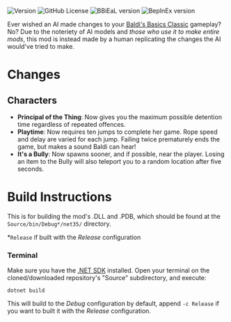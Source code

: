 ![Version](https://img.shields.io/badge/version-0.1-purple) ![GitHub License](https://img.shields.io/github/license/uncertainluei/BaldiClassic-GptntBaldi)
![BBiEaL version](https://img.shields.io/badge/bbieal-1.4.3-69C12E?color=green) ![BepInEx version](https://img.shields.io/badge/bepinex-5.4.23-69C12E?color=yellow&link=https://github.com/BepInEx/BepInEx/releases/tag/v5.4.23.3)

Ever wished an AI made changes to your [Baldi's Basics Classic](https://basically-games.itch.io/baldis-basics) gameplay? No? Due to the noteriety of AI models and *those who use it to make entire mods*, this mod is instead made by a human replicating the changes the AI would've tried to make.

# Changes

## Characters
- **Principal of the Thing**: Now gives you the maximum possible detention time regardless of repeated offences.
- **Playtime**: Now requires ten jumps to complete her game. Rope speed and delay are varied for each jump. Failing twice prematurely ends the game, but makes a sound Baldi can hear!
- **It's a Bully**: Now spawns sooner, and if possible, near the player. Losing an item to the Bully will also teleport you to a random location after five seconds.

# Build Instructions
This is for building the mod's .DLL and .PDB, which should be found at the `Source/bin/Debug*/net35/` directory.

\*`Release` if built with the *Release* configuration

### Terminal
Make sure you have the [.NET SDK](https://dotnet.microsoft.com/en-us/download) installed. Open your terminal on the cloned/downloaded repository's "Source" subdirectory, and execute:

`dotnet build`

This will build to the *Debug* configuration by default, append `-c Release` if you want to built it with the *Release* configuration.
